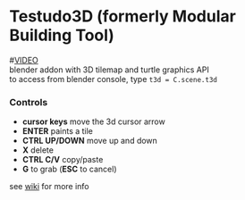 # Testudo3D (formerly Modular Building Tool)
#[VIDEO](https://www.youtube.com/watch?v=4p2CRIq-Aa0)  
blender addon with 3D tilemap and turtle graphics API  
to access from blender console, type
```t3d = C.scene.t3d```  

### Controls
* __cursor keys__ move the 3d cursor arrow
* __ENTER__ paints a tile
* __CTRL UP/DOWN__ move up and down
* __X__ delete
* __CTRL C/V__ copy/paste
* __G__ to grab (__ESC__ to cancel)

see [wiki](https://github.com/alcornwill/modular_building_tool/wiki) for more info